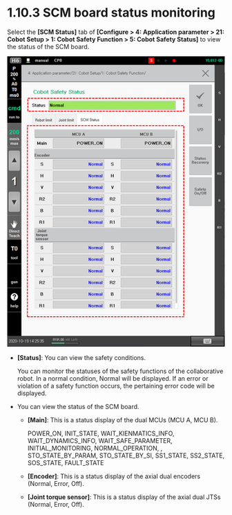 # 1.10.3 SCM board status monitoring

Select the **\[SCM Status]** tab of **\[Configure > 4: Application parameter > 21: Cobot Setup > 1: Cobot Safety Function > 5: Cobot Safety Status]** to view the status of the SCM board.

![Figure 15 Safety conditions of the collaborative robot: SCM status](<../../_assets/image_19.png>)

*   **\[Status]**: You can view the safety conditions.

    You can monitor the statuses of the safety functions of the collaborative robot. In a normal condition, Normal will be displayed. If an error or violation of a safety function occurs, the pertaining error code will be displayed.


* You can view the status of the SCM board.
  *   **\[Main]**: This is a status display of the dual MCUs (MCU A, MCU B).

      POWER\_ON, INIT\_STATE, WAIT\_KIENMATICS\_INFO, WAIT\_DYNAMICS\_INFO, WAIT\_SAFE\_PARAMETER, INITIAL\_MONITORING, NORMAL\_OPERATION, , STO\_STATE\_BY\_PARAM, STO\_STATE\_BY\_SI, SS1\_STATE, SS2\_STATE, SOS\_STATE, FAULT\_STATE
  * **\[Encoder]**: This is a status display of the axial dual encoders (Normal, Error, Off).
  * **\[Joint torque sensor]**: This is a status display of the axial dual JTSs (Normal, Error, Off).
